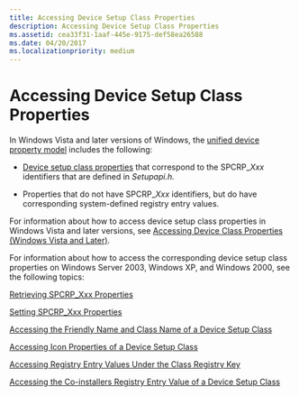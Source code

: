```yaml
---
title: Accessing Device Setup Class Properties
description: Accessing Device Setup Class Properties
ms.assetid: cea33f31-1aaf-445e-9175-def58ea26588
ms.date: 04/20/2017
ms.localizationpriority: medium
---
```


# Accessing Device Setup Class Properties


In Windows Vista and later versions of Windows, the [unified device property model](unified-device-property-model--windows-vista-and-later-.md) includes the following:

-   [Device setup class properties](https://docs.microsoft.com/previous-versions/ff542239(v=vs.85)) that correspond to the SPCRP_*Xxx* identifiers that are defined in *Setupapi.h.*

-   Properties that do not have SPCRP_*Xxx* identifiers, but do have corresponding system-defined registry entry values.

For information about how to access device setup class properties in Windows Vista and later versions, see [Accessing Device Class Properties (Windows Vista and Later)](accessing-device-class-properties--windows-vista-and-later-.md).

For information about how to access the corresponding device setup class properties on Windows Server 2003, Windows XP, and Windows 2000, see the following topics:

[Retrieving SPCRP_Xxx Properties](retrieving-spcrp-xxx-properties.md)

[Setting SPCRP_Xxx Properties](setting-spcrp-xxx-properties.md)

[Accessing the Friendly Name and Class Name of a Device Setup Class](accessing-the-friendly-name-and-class-name-of-a-device-setup-class.md)

[Accessing Icon Properties of a Device Setup Class](accessing-icon-properties-of-a-device-setup-class.md)

[Accessing Registry Entry Values Under the Class Registry Key](accessing-registry-entry-values-under-the-class-registry-key.md)

[Accessing the Co-installers Registry Entry Value of a Device Setup Class](accessing-the-co-installers-registry-entry-value-of-a-device-setup-cla.md)

 

 





